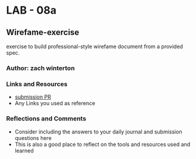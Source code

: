 # LAB - 08a

## Wirefame-exercise

exercise to build professional-style wirefame document from a provided spec.

### Author: zach winterton

### Links and Resources
* [submission PR](http://xyz.com)
* Any Links you used as reference

### Reflections and Comments
* Consider including the answers to your daily journal and submission questions here
* This is also a good place to reflect on the tools and resources used and learned
